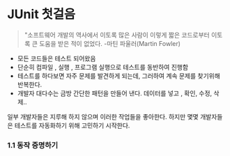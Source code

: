 # JUnit 첫걸음
> "소프트웨어 개발의 역사에서 이토록 많은 사람이 이렇게 짧은 코드로부터 이토록 큰 도움을 받은 적이 없었다.
> -마틴 파울러(Martin Fowler)

* 모든 코드들은 테스트 되어왔음
* 단순히 컴파일 , 실행 , 프로그램 실행으로 테스트를 동반하여 진행함
* 테스트를 하다보면 자주 문제를 발견하게 되는데, 그러하여 계속 문제를 찾기위해 반복한다.
* 개발자 대다수는  금방 간단한 패턴을 만들어 낸다. 데이터를 넣고 , 확인, 수정, 삭제..

일부 개발자들은 지루해 하지 않으며 이러한 작업들을 좋아한다. 하지만 몇몇 개발자들은 테스트를 자동화하기 위해 고민하기 시작한다.

### 1.1 동작 증명하기

